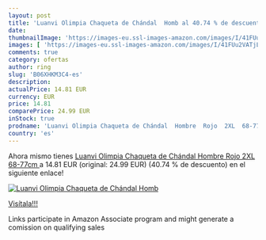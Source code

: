 ```yaml
---
layout: post
title: 'Luanvi Olimpia Chaqueta de Chándal  Homb al 40.74 % de descuento'
date: 
thumbnailImage: 'https://images-eu.ssl-images-amazon.com/images/I/41FUu2VATjL._SL200_.jpg'
images: [ 'https://images-eu.ssl-images-amazon.com/images/I/41FUu2VATjL._SL200_.jpg' ]
comments: true
category: ofertas
author: ring
slug: 'B06XHKM3C4-es'
description:
actualPrice: 14.81 EUR
currency: EUR
price: 14.81
comparePrice: 24.99 EUR
inStock: true
prodname: 'Luanvi Olimpia Chaqueta de Chándal  Hombre  Rojo  2XL  68-77cm '
country: 'es'
---
```


Ahora mismo tienes [Luanvi Olimpia Chaqueta de Chándal  Hombre  Rojo  2XL  68-77cm ](https://www.amazon.es/dp/B06XHKM3C4/?tag=tolees-21) a 14.81 EUR (original: 24.99 EUR) (40.74 %  de descuento) en el siguiente enlace!

[![Luanvi Olimpia Chaqueta de Chándal  Homb](https://images-eu.ssl-images-amazon.com/images/I/41FUu2VATjL._SL200_.jpg)](https://www.amazon.es/dp/B06XHKM3C4/?tag=tolees-21)

[Visítala!!!](https://www.amazon.es/dp/B06XHKM3C4/?tag=tolees-21)

Links participate in Amazon Associate program and might generate a comission on qualifying sales
